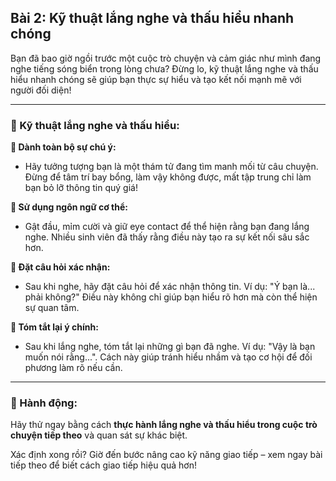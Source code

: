 ## Bài 2: Kỹ thuật lắng nghe và thấu hiểu nhanh chóng  

Bạn đã bao giờ ngồi trước một cuộc trò chuyện và cảm giác như mình đang nghe tiếng sóng biển trong lòng chưa? Đừng lo, kỹ thuật lắng nghe và thấu hiểu nhanh chóng sẽ giúp bạn thực sự hiểu và tạo kết nối mạnh mẽ với người đối diện!

---

### 📌 Kỹ thuật lắng nghe và thấu hiểu:

**🔹 Dành toàn bộ sự chú ý:**
- Hãy tưởng tượng bạn là một thám tử đang tìm manh mối từ câu chuyện. Đừng để tâm trí bay bổng, làm vậy không được, mất tập trung chỉ làm bạn bỏ lỡ thông tin quý giá!

**🔹 Sử dụng ngôn ngữ cơ thể:**
- Gật đầu, mỉm cười và giữ eye contact để thể hiện rằng bạn đang lắng nghe. Nhiều sinh viên đã thấy rằng điều này tạo ra sự kết nối sâu sắc hơn.

**🔹 Đặt câu hỏi xác nhận:**
- Sau khi nghe, hãy đặt câu hỏi để xác nhận thông tin. Ví dụ: "Ý bạn là... phải không?" Điều này không chỉ giúp bạn hiểu rõ hơn mà còn thể hiện sự quan tâm.

**🔹 Tóm tắt lại ý chính:**
- Sau khi lắng nghe, tóm tắt lại những gì bạn đã nghe. Ví dụ: "Vậy là bạn muốn nói rằng...". Cách này giúp tránh hiểu nhầm và tạo cơ hội để đối phương làm rõ nếu cần.

---

### 🚀 Hành động:

Hãy thử ngay bằng cách **thực hành lắng nghe và thấu hiểu trong cuộc trò chuyện tiếp theo** và quan sát sự khác biệt.

Xác định xong rồi? Giờ đến bước nâng cao kỹ năng giao tiếp – xem ngay bài tiếp theo để biết cách giao tiếp hiệu quả hơn!